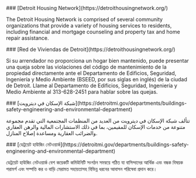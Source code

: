 <RenderIf language="default">
### [Detroit Housing Network](https://detroithousingnetwork.org/)

The Detroit Housing Network is comprised of several community organizations that provide a variety of housing services to residents, including financial and mortgage counseling and property tax and home repair assistance.

</RenderIf>

<RenderIf language="es">
### [Red de Viviendas de Detroit](https://detroithousingnetwork.org/)

Si su arrendador no proporciona un hogar bien mantenido, puede presentar una queja sobre las violaciones del código de mantenimiento de la propiedad directamente ante el Departamento de Edificios, Seguridad, Ingeniería y Medio Ambiente (BSEED, por sus siglas en inglés) de la ciudad de Detroit. Llame al Departamento de Edificios, Seguridad, Ingeniería y Medio Ambiente al 313-628-2451 para hablar sobre las quejas.

</RenderIf>

<RenderIf language="ar">
### [شبكة الإسكان في ديترويت](https://detroitmi.gov/departments/buildings-safety-engineering-and-environmental-department)

تتألف شبكة الإسكان في ديترويت من العديد من المنظمات المجتمعية التي تقدم مجموعة متنوعة من خدمات الإسكان للمقيمين، بما في ذلك الاستشارات المالية والرهن العقاري والضرائب العقارية ومساعدة إصلاح المنازل.

</RenderIf>

<RenderIf language="bn">
### [ডেট্রয়েট হাউজিং নেটওয়ার্ক](https://detroitmi.gov/departments/buildings-safety-engineering-and-environmental-department)

ডেট্রয়েট হাউজিং নেটওয়ার্ক বেশ কয়েকটি কমিউনিটি সংগঠন সমন্বয়ে গঠিত যা বাসিন্দাদের আর্থিক এবং বন্ধক বিষয়ক পরামর্শ এবং সম্পত্তি কর ও বাড়ি মেরামত সহায়তাসহ বিভিন্ন ধরনের আবাসন পরিষেবা প্রদান করে।

</RenderIf>
